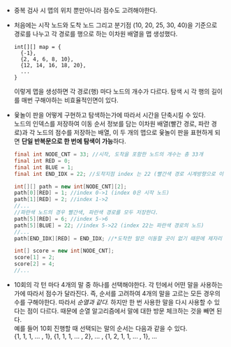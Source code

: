- 중복 검사 시 맵의 위치 뿐만아니라 점수도 고려해야한다.

- 처음에는 시작 노드와 도착 노드 그리고 분기점 (10, 20, 25, 30, 40)을 기준으로 경로를 나누고 각 경로를 행으로 하는 이차원 배열을 맵 생성했다.  

  ```6, 18java
  int[][] map = {
    {-1},
    {2, 4, 6, 8, 10},
    {12, 14, 16, 18, 20},
    ...
  }
  ```

  이렇게 맵을 생성하면 각 경로(행) 마다 노드의 개수가 다르다. 탐색 시 각 행의 길이를 매번 구해야하는 비효율적인면이 있다.

- 윷놀이 판을 어떻게 구현하고 탐색하는가에 따라서 시간을 단축시킬 수 있다.  
  노드의 인덱스를 저장하여 이동 순서 정보를 담는 이차원 배열(빨간 경로, 파란 경로)과 각 노드의 점수를 저장하는 배열, 이 두 개의 맵으로 윷놀이 판을 표현하게 되면 **단일 반복문으로 한 번에 탐색이 가능**하다.  

  ```java
  final int NODE_CNT = 33; //시작, 도착을 포함한 노드의 개수는 총 33개
  final int RED = 0;
  final int BLUE = 1;
  final int END_IDX = 22; //도착지점 index 는 22 (빨간색 경로 시계방향으로 이동했을 때)
  
  int[][] path = new int[NODE_CNT][2];
  path[0][RED] = 1; //index 0->1 (index 0은 시작 노드)
  path[1][RED] = 2; //index 1->2
  //...
  //파란색 노드의 경우 빨간색, 파란색 경로를 모두 저장한다.
  path[5][RED] = 6; //index 5->6
  path[5][BLUE] = 22; //index 5->22 (index 22는 파란색 경로의 노드)
  //...
  path[END_IDX][RED] = END_IDX; //*도착한 말은 이동할 곳이 없기 때문에 제자리
  
  int[] score = new int[NODE_CNT];
  score[1] = 2;
  score[2] = 4;
  //...
  ```

- 10회의 각 턴 마다 4개의 말 중 하나를 선택해야한다. 각 턴에서 어떤 말을 사용하는가에 따라서 점수가 달라진다. 즉, 순서를 고려하여 4개의 말을 고르는 모든 경우의 수를 구해야한다. 따라서 *순열과 같다.* 하지만 한 번 사용한 말을 다시 사용할 수 있다는 점이 다르다. 때문에 순열 알고리즘에서 말에 대한 방문 체크하는 것을 빼면 된다.  
  예를 들어 10회 진행할 때 선택되는 말의 순서는 다음과 같을 수 있다.  
  {1, 1, 1, ... , 1}, {1, 1, 1, ... , 2}, ... , {1, 2, 1, 1, ... , 1}, ...

